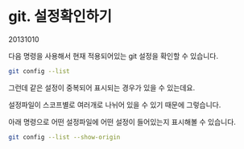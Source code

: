 # git. 설정확인하기

20131010



다음 명령을 사용해서 현재 적용되어있는 git 설정을 확인할 수 있습니다.

```bash
git config --list
```

그런데 같은 설정이 중복되어 표시되는 경우가 있을 수 있는데요.

설정파일이 스코프별로 여러개로 나뉘어 있을 수 있기 때문에 그렇습니다.

아래 명령으로 어떤 설정파일에 어떤 설정이 들어있는지 표시해볼 수 있습니다.

```bash
git config --list --show-origin
```

